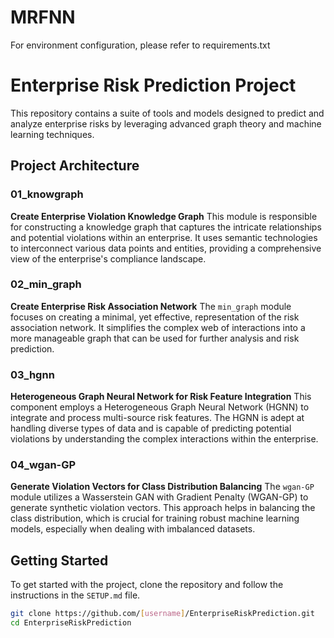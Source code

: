 # MRFNN
For environment configuration, please refer to requirements.txt
# Enterprise Risk Prediction Project

This repository contains a suite of tools and models designed to predict and analyze enterprise risks by leveraging advanced graph theory and machine learning techniques.

## Project Architecture

### 01_knowgraph
**Create Enterprise Violation Knowledge Graph**
This module is responsible for constructing a knowledge graph that captures the intricate relationships and potential violations within an enterprise. It uses semantic technologies to interconnect various data points and entities, providing a comprehensive view of the enterprise's compliance landscape.

### 02_min_graph
**Create Enterprise Risk Association Network**
The `min_graph` module focuses on creating a minimal, yet effective, representation of the risk association network. It simplifies the complex web of interactions into a more manageable graph that can be used for further analysis and risk prediction.

### 03_hgnn
**Heterogeneous Graph Neural Network for Risk Feature Integration**
This component employs a Heterogeneous Graph Neural Network (HGNN) to integrate and process multi-source risk features. The HGNN is adept at handling diverse types of data and is capable of predicting potential violations by understanding the complex interactions within the enterprise.

### 04_wgan-GP
**Generate Violation Vectors for Class Distribution Balancing**
The `wgan-GP` module utilizes a Wasserstein GAN with Gradient Penalty (WGAN-GP) to generate synthetic violation vectors. This approach helps in balancing the class distribution, which is crucial for training robust machine learning models, especially when dealing with imbalanced datasets.

## Getting Started

To get started with the project, clone the repository and follow the instructions in the `SETUP.md` file.

```bash
git clone https://github.com/[username]/EnterpriseRiskPrediction.git
cd EnterpriseRiskPrediction
